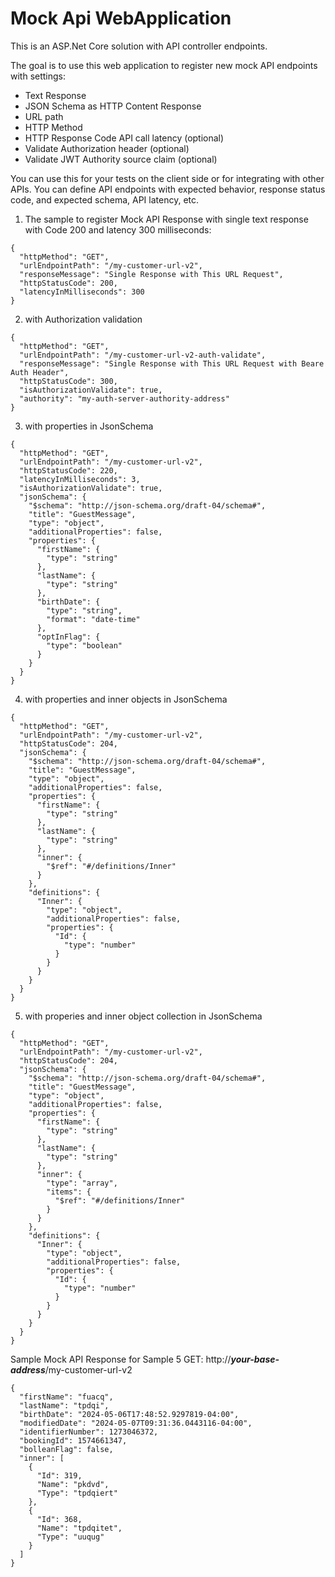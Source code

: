 # Mock Api WebApplication

This is an ASP.Net Core solution with API controller endpoints. 

The goal is to use this web application to register new mock API endpoints with settings:
- Text Response
- JSON Schema as HTTP Content Response
- URL path
- HTTP Method
- HTTP Response Code API call latency (optional)
- Validate Authorization header (optional)
- Validate JWT Authority source claim (optional)

You can use this for your tests on the client side or for integrating with other APIs. 
You can define API endpoints with expected behavior, response status code, and expected schema, API latency, etc.

1. The sample to register Mock API Response with single text response with Code 200 and latency 300 milliseconds:
```
{
  "httpMethod": "GET",
  "urlEndpointPath": "/my-customer-url-v2",
  "responseMessage": "Single Response with This URL Request",
  "httpStatusCode": 200,
  "latencyInMilliseconds": 300
}
```
2. with Authorization validation
```
{
  "httpMethod": "GET",
  "urlEndpointPath": "/my-customer-url-v2-auth-validate",
  "responseMessage": "Single Response with This URL Request with Beare Auth Header",
  "httpStatusCode": 300,
  "isAuthorizationValidate": true,
  "authority": "my-auth-server-authority-address"
}
```
3. with properties in JsonSchema
```
{
  "httpMethod": "GET",
  "urlEndpointPath": "/my-customer-url-v2",
  "httpStatusCode": 220,
  "latencyInMilliseconds": 3,
  "isAuthorizationValidate": true,
  "jsonSchema": {
    "$schema": "http://json-schema.org/draft-04/schema#",
    "title": "GuestMessage",
    "type": "object",
    "additionalProperties": false,
    "properties": {
      "firstName": {
        "type": "string"
      },
      "lastName": {
        "type": "string"
      },
      "birthDate": {
        "type": "string",
        "format": "date-time"
      },
      "optInFlag": {
        "type": "boolean"
      }
    }
  }
}
```
4. with properties and inner objects in JsonSchema
```
{
  "httpMethod": "GET",
  "urlEndpointPath": "/my-customer-url-v2",
  "httpStatusCode": 204,
  "jsonSchema": {
    "$schema": "http://json-schema.org/draft-04/schema#",
    "title": "GuestMessage",
    "type": "object",
    "additionalProperties": false,
    "properties": {
      "firstName": {
        "type": "string"
      },
      "lastName": {
        "type": "string"
      },
      "inner": {
        "$ref": "#/definitions/Inner"
      }
    },
    "definitions": {
      "Inner": {
        "type": "object",
        "additionalProperties": false,
        "properties": {
          "Id": {
            "type": "number"
          }
        }
      }
    }
  }
}
```
5. with properies and inner object collection in JsonSchema
```
{
  "httpMethod": "GET",
  "urlEndpointPath": "/my-customer-url-v2",
  "httpStatusCode": 204,
  "jsonSchema": {
    "$schema": "http://json-schema.org/draft-04/schema#",
    "title": "GuestMessage",
    "type": "object",
    "additionalProperties": false,
    "properties": {
      "firstName": {
        "type": "string"
      },
      "lastName": {
        "type": "string"
      },
      "inner": {
        "type": "array",
        "items": {
          "$ref": "#/definitions/Inner"
        }
      }
    },
    "definitions": {
      "Inner": {
        "type": "object",
        "additionalProperties": false,
        "properties": {
          "Id": {
            "type": "number"
          }
        }
      }
    }
  }
}
```
Sample Mock API Response for Sample 5
GET: http://***your-base-address***/my-customer-url-v2

```
{
  "firstName": "fuacq",
  "lastName": "tpdqi",
  "birthDate": "2024-05-06T17:48:52.9297819-04:00",
  "modifiedDate": "2024-05-07T09:31:36.0443116-04:00",
  "identifierNumber": 1273046372,
  "bookingId": 1574661347,
  "bolleanFlag": false,
  "inner": [
    {
      "Id": 319,
      "Name": "pkdvd",
      "Type": "tpdqiert"
    },
    {
      "Id": 368,
      "Name": "tpdqitet",
      "Type": "uuqug"
    }
  ]
}
```


 

